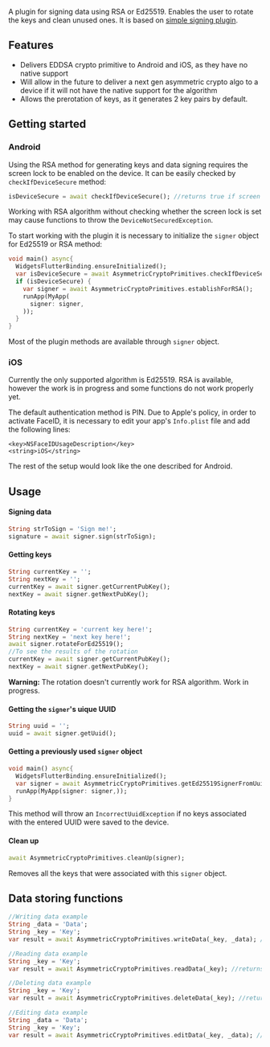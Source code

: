 
A plugin for signing data using RSA or Ed25519. Enables the user to rotate the keys and clean unused ones. It is based on [simple signing plugin](https://pub.dev/packages/simple_signing_plugin).

## Features
- Delivers EDDSA crypto primitive to Android and iOS, as they have no native support
- Will allow in the future to deliver a next gen asymmetric crypto algo to a device if it will not have the native support for the algorithm
- Allows the prerotation of keys, as it generates 2 key pairs by default.

## Getting started

### Android
Using the RSA method for generating keys and data signing requires the screen lock to be enabled on the device. It can be easily checked by `checkIfDeviceSecure` method:
```dart
isDeviceSecure = await checkIfDeviceSecure(); //returns true if screen lock is set
```
Working with RSA algorithm without checking whether the screen lock is set may cause functions to throw the `DeviceNotSecuredException`.

To start working with the plugin it is necessary to initialize the `signer` object for Ed25519 or RSA method:
```dart
void main() async{  
  WidgetsFlutterBinding.ensureInitialized();
  var isDeviceSecure = await AsymmetricCryptoPrimitives.checkIfDeviceSecure();
  if (isDeviceSecure) {
    var signer = await AsymmetricCryptoPrimitives.establishForRSA();
    runApp(MyApp(
      signer: signer,
    ));
  }
}
```
Most of the plugin methods are available through `signer` object.

### iOS
Currently the only supported algorithm is Ed25519. RSA is available, however the work is in progress and some functions do not work properly yet.

The default authentication method is PIN. Due to Apple's policy, in order to activate FaceID, it is necessary to edit your app's `Info.plist` file and add the following lines:
```plist
<key>NSFaceIDUsageDescription</key>
<string>iOS</string>
```
The rest of the setup would look like the one described for Android.

## Usage
#### Signing data
```dart
String strToSign = 'Sign me!';
signature = await signer.sign(strToSign);
```
#### Getting keys
```dart
String currentKey = '';
String nextKey = '';
currentKey = await signer.getCurrentPubKey();
nextKey = await signer.getNextPubKey();
```
#### Rotating keys
```dart
String currentKey = 'current key here!';
String nextKey = 'next key here!';
await signer.rotateForEd25519();
//To see the results of the rotation
currentKey = await signer.getCurrentPubKey();
nextKey = await signer.getNextPubKey();
```
**Warning:** The rotation doesn't currently work for RSA algorithm. Work in progress.

#### Getting the `signer`'s uique UUID
```dart
String uuid = '';
uuid = await signer.getUuid();
```
#### Getting a previously used `signer` object
```dart
void main() async{
  WidgetsFlutterBinding.ensureInitialized();
  var signer = await AsymmetricCryptoPrimitives.getEd25519SignerFromUuid('ecd886f1-1af6-4e62-a6b2-825e2b15ebd2');  //or getRSASignerFromUuid()
  runApp(MyApp(signer: signer,));
}
```
This method will throw an `IncorrectUuidException` if no keys associated with the entered UUID were saved to the device.
#### Clean up
```dart
await AsymmetricCryptoPrimitives.cleanUp(signer);
```
Removes all the keys that were associated with this `signer` object.

## Data storing functions
```dart
//Writing data example
String _data = 'Data';
String _key = 'Key';
var result = await AsymmetricCryptoPrimitives.writeData(_key, _data); //returns true if everything goes fine. Can throw a SharedPreferencesException or DeviceNotSecuredException
```

```dart
//Reading data example
String _key = 'Key';
var result = await AsymmetricCryptoPrimitives.readData(_key); //returns data written under key if everything goes fine. Can throw a InvalidSignatureException, DeviceNotSecuredException or NoKeyInStorageException
```

```dart
//Deleting data example
String _key = 'Key';
var result = await AsymmetricCryptoPrimitives.deleteData(_key); //returns true if everything goes fine. Can throw a SharedPreferencesException or DeviceNotSecuredException
```

```dart
//Editing data example
String _data = 'Data';
String _key = 'Key';
var result = await AsymmetricCryptoPrimitives.editData(_key, _data); //returns true if everything goes fine. Can throw a SharedPreferencesException or DeviceNotSecuredException
```

